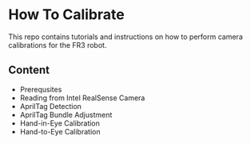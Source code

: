 # How To Calibrate

This repo contains tutorials and instructions on how to perform camera calibrations for the FR3 robot.

## Content

- Prerequsites
- Reading from Intel RealSense Camera
- AprilTag Detection
- AprilTag Bundle Adjustment
- Hand-in-Eye Calibration
- Hand-to-Eye Calibration
